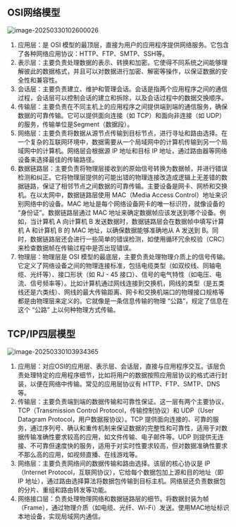 ## OSI网络模型

![image-20250330102600026](http://47.101.155.205/image-20250330102600026.png)

1. 应用层：是 OSI 模型的最顶层，直接为用户的应用程序提供网络服务。它包含了各种网络应用协议：HTTP、FTP、SMTP、SSH等。
2. 表示层：主要负责处理数据的表示、转换和加密。它使得不同系统之间能够理解彼此的数据格式，并且可以对数据进行加密、解密等操作，以保证数据的安全性和兼容性。
3. 会话层：主要负责建立、维护和管理会话。会话是指两个应用程序之间的通信过程，会话层可以控制会话的建立和拆除，以及会话过程中的数据交换顺序。
4. 传输层：主要负责在不同主机上的应用程序之间提供端到端的通信服务，确保数据的可靠传输。它可以提供面向连接（如 TCP）和面向非连接（如 UDP）的服务，传输单位是Segment（数据段）。
5. 网络层：主要负责将数据从源节点传输到目标节点，进行寻址和路由选择。在一个复杂的互联网环境中，数据需要从一个局域网中的计算机传输到另一个局域网中的计算机。网络层会根据源 IP 地址和目标 IP 地址，通过路由器等网络设备来选择最佳的传输路径。
6. 数据链路层：主要负责将物理层接收到的原始信号转换为数据帧，并进行错误检测和纠正。它将物理层提供的可能出错的物理连接改造成逻辑上无差错的数据链路，保证了相邻节点之间数据的可靠传输。主要设备是网卡、网桥和交换机。在以太网中，数据链路层使用 MAC（Media Access Control）地址来识别网络中的设备。MAC 地址是每个网络设备网卡的唯一标识符，就像设备的 “身份证”。数据链路层通过 MAC 地址来确定数据帧应该发送到哪个设备。例如，当计算机 A 向计算机 B 发送数据时，数据链路层会在数据帧中填写计算机 A 和计算机 B 的 MAC 地址，以确保数据能够准确地从 A 发送到 B。同时，数据链路层还会进行一些简单的错误检测，如使用循环冗余校验（CRC）来检查数据帧在传输过程中是否出现错误。
7. 物理层：物理层是 OSI 模型的最底层，主要负责处理物理介质上的信号传输。它定义了网络设备之间的物理连接标准，包括电缆类型（如双绞线、同轴电缆、光纤等）、接口形状（如 RJ - 45 接口）、信号的电气特性（如电压、电流、信号频率等）。比如计算机通过网线连接到交换机，网线的类型（是五类线还是六类线）、网线的最大传输距离、网卡和交换机端口的物理接口规格等都是由物理层来定义的。它就像是一条信息传输的物理 “公路”，规定了信息在这个 “公路” 上以何种物理方式传输。



## TCP/IP四层模型

![image-20250330103934365](http://47.101.155.205/image-20250330103934365.png)

1. 应用层：对应OSI的应用层、表示层、会话层，直接与应用程序交互。该层负责处理特定的应用程序细节，比如将用户的数据按照应用层协议的格式进行封装，以便在网络中传输。常见的应用层协议有 HTTP、FTP、SMTP、DNS等。
2. 传输层：主要负责端到端的数据传输和可靠性保证。这一层有两个主要协议，TCP（Transmission Control Protocol，传输控制协议）和 UDP（User Datagram Protocol，用户数据报协议）。TCP 提供面向连接的、可靠的服务，通过序列号、确认和重传机制来保证数据的完整性和可靠性，适用于对数据传输准确性要求较高的应用，如文件传输、电子邮件等。UDP 则提供无连接、不可靠但速度快的服务，适用于对实时性要求较高，但对数据准确性要求不那么高的应用，如视频直播、在线游戏等。
3. 网络层：主要负责网络间的数据传输和路由选择。该层的核心协议是 IP（Internet Protocol，互联网协议），它给每个数据包加上源和目的地址（即 IP 地址），通过路由选择算法将数据包传输到目标主机。网络层还负责数据包的分片、重组和路由转发等功能。
4. 网络接口层：负责处理物理网络和数据链路层的细节。将数据封装为帧（Frame），通过物理介质（如电缆、光纤、Wi-Fi）发送。使用MAC地址标识本地设备，实现局域网内通信。